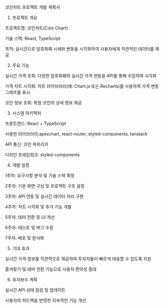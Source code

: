 코인차트 프로젝트 개발 계획서

1. 프로젝트 개요

프로젝트명: 코인차트(Coin Chart)

기술 스택: React, TypeScript

목적: 실시간으로 암호화폐 시세와 변동을 시각화하여 사용자에게 직관적인 데이터를 제공

2. 주요 기능

실시간 가격 조회: 다양한 암호화폐의 실시간 가격 변동을 API를 통해 수집하여 시각화

가격 차트 시각화: 차트 라이브러리(예: Chart.js 또는 Recharts)를 사용하여 가격 변동 그래프를 표시

코인 정보 조회: 특정 코인의 상세 정보 제공


3. 시스템 아키텍처

프론트엔드: React + TypeScript

사용한 라이브러리:apexchart, react-router, styled-components, tanstack

API 통신: 코인 파프리카


디자인 프레임워크: styled-components

4. 개발 일정

1주차: 요구사항 분석 및 기술 스택 확정

2주차: 기본 화면 구성 및 프로젝트 구조 설정

3주차: API 연동 및 실시간 데이터 처리 구현

4주차: 차트 시각화 및 추가 기능 개발

5주차: 테마 전환 및 UI 개선

6주차: 테스트 및 버그 수정

7주차: 배포 및 문서화

5. 기대 효과

실시간 가격 정보를 직관적으로 제공하여 투자자들이 빠르게 대응할 수 있도록 지원

즐겨찾기 및 테마 전환 기능으로 사용자 편의성 증대

6. 유지보수 계획

실시간 API 상태 점검 및 업데이트

사용자의 피드백을 반영한 지속적인 기능 개선

